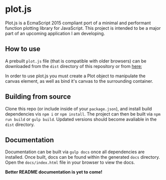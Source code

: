# plot.js

Plot.js is a EcmaScript 2015 compliant port of a minimal and performant function plotting library for JavaScript.
This project is intended to be a major part of an upcoming application I am developing.

## How to use
A prebuilt `plot.js` file (that is compatible with older browsers) can be downloaded from the `dist` directory of this
repository or from [here](https://raw.githubusercontent.com/flynnham/plot.js/master/dist/plot.min.js);

In order to use plot.js you must create a Plot object to manipulate the canvas element, as well as bind it's canvas to
the surrounding container.

## Building from source
Clone this repo (or include inside of your `package.json`), and install build dependencies vis `npm i` or `npm install`.
The project can then be built via `npm run build` or  `gulp build`. Updated versions should become avaliable in the `dist` directory. 

## Documentation
Documentation can be built via `gulp docs` once all dependencies are installed. Once built, docs can be found within the
generated `docs` directory. Open the `docs/index.html` file in your browser to view the docs.

**Better README documentation is yet to come!** 
